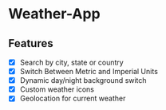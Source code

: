 # Weather-App

## Features

- [x] Search by city, state or country
- [x] Switch Between Metric and Imperial Units
- [x] Dynamic day/night background switch
- [x] Custom weather icons
- [x] Geolocation for current weather

